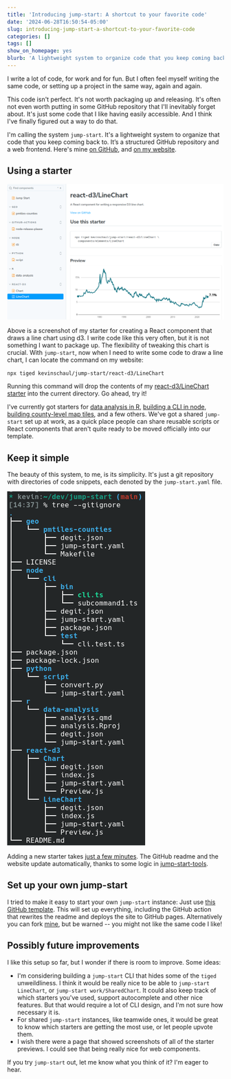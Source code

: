 ```yaml
---
title: 'Introducing jump-start: A shortcut to your favorite code'
date: '2024-06-28T16:50:54-05:00'
slug: introducing-jump-start-a-shortcut-to-your-favorite-code
categories: []
tags: []
show_on_homepage: yes
blurb: 'A lightweight system to organize code that you keep coming back to.'
---
```


I write a lot of code, for work and for fun. But I often feel myself writing the same code, or setting up a project in the same way, again and again.

This code isn't perfect. It's not worth packaging up and releasing. It's often not even worth putting in some GitHub repository that I'll inevitably forget about. It's just some code that I like having easily accessible. And I think I've finally figured out a way to do that.

I'm calling the system `jump-start`. It's a lightweight system to organize that code that you keep coming back to. It’s a structured GitHub repository and a web frontend. Here's mine [on GitHub](https://github.com/kevinschaul/jump-start), and [on my website](https://www.kschaul.com/jump-start).

## Using a starter

![Screenshot of jump-start on my website](storybook.png)

Above is a screenshot of my starter for creating a React component that draws a line chart using d3. I write code like this very often, but it is not something I want to package up. The flexibility of tweaking this chart is crucial. With `jump-start`, now when I need to write some code to draw a line chart, I can locate the command on my website:

```
npx tiged kevinschaul/jump-start/react-d3/LineChart
```

Running this command will drop the contents of my [react-d3/LineChart starter](https://www.kschaul.com/jump-start/?path=/docs/react-d3-linechart--docs) into the current directory. Go ahead, try it!

I've currently got starters for [data analysis in R](https://www.kschaul.com/jump-start/?path=/docs/r-data-analysis--docs), [building a CLI in node](https://www.kschaul.com/jump-start/?path=/docs/node-cli--docs), [building county-level map tiles](https://www.kschaul.com/jump-start/?path=/docs/geo-pmtiles-counties--docs), and a few others. We've got a shared `jump-start` set up at work, as a quick place people can share reusable scripts or React components that aren't quite ready to be moved officially into our template.

## Keep it simple

The beauty of this system, to me, is its simplicity. It's just a git repository with directories of code snippets, each denoted by the `jump-start.yaml` file.

![A directory of files](tree.png)

Adding a new starter takes [just a few minutes](https://github.com/kevinschaul/jump-start?tab=readme-ov-file#adding-a-starter). The GitHub readme and the website update automatically, thanks to some logic in [jump-start-tools](https://github.com/kevinschaul/jump-start-tools).

## Set up your own jump-start

I tried to make it easy to start your own `jump-start` instance: Just use [this GitHub template](https://github.com/kevinschaul/jump-start-template). This will set up everything, including the GitHub action that rewrites the readme and deploys the site to GitHub pages. Alternatively you can fork [mine](https://github.com/kevinschaul/jump-start), but be warned -- you might not like the same code I like!

## Possibly future improvements

I like this setup so far, but I wonder if there is room to improve. Some ideas:

- I'm considering building a `jump-start` CLI that hides some of the `tiged` unweildliness. I think it would be really nice to be able to `jump-start LineChart`, or `jump-start work/SharedChart`. It could also keep track of which starters you've used, support autocomplete and other nice features. But that would require a lot of CLI design, and I'm not sure how necessary it is.
- For shared `jump-start` instances, like teamwide ones, it would be great to know which starters are getting the most use, or let people upvote them.
- I wish there were a page that showed screenshots of all of the starter previews. I could see that being really nice for web components.

If you try `jump-start` out, let me know what you think of it? I'm eager to hear.
